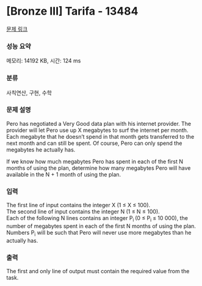 # [Bronze III] Tarifa - 13484 

[문제 링크](https://www.acmicpc.net/problem/13484) 

### 성능 요약

메모리: 14192 KB, 시간: 124 ms

### 분류

사칙연산, 구현, 수학

### 문제 설명

<p>Pero has negotiated a Very Good data plan with his internet provider. The provider will let Pero use up X megabytes to surf the internet per month. Each megabyte that he doesn’t spend in that month gets transferred to the next month and can still be spent. Of course, Pero can only spend the megabytes he actually has.</p>

<p>If we know how much megabytes Pero has spent in each of the first N months of using the plan, determine how many megabytes Pero will have available in the N + 1 month of using the plan. </p>

### 입력 

 <p>The first line of input contains the integer X (1 ≤ X ≤ 100).<br>
The second line of input contains the integer N ​(1 ≤ N ≤ 100).<br>
Each of the following N lines contains an integer P<sub>i </sub>(0 ≤ P<sub>i </sub>​≤ 10 000), the number of megabytes spent in each of the first N months of using the plan. Numbers P<sub>i</sub> will be such that Pero will never use more megabytes than he actually has. </p>

### 출력 

 <p>The first and only line of output must contain the required value from the task. </p>


